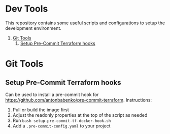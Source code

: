 # Dev Tools <!-- omit in toc -->

This repository contains some useful scripts and configurations to setup the development environment.

1. [Git Tools](#git-tools)
   1. [Setup Pre-Commit Terraform hooks](#setup-pre-commit-terraform-hooks)

# Git Tools

## Setup Pre-Commit Terraform hooks
Can be used to install a pre-commit hook for https://github.com/antonbabenko/pre-commit-terraform.
Instructions:
1. Pull or build the image first
2. Adjust the readonly properties at the top of the script as needed
3. Run `bash setup-pre-commit-tf-docker-hook.sh`
4. Add a `.pre-commit-config.yaml` to your project
